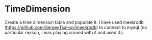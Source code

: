 # TimeDimension
Create a time dimension table and populate it. I have used meekrodb (https://github.com/SergeyTsalkov/meekrodb) to connect to mysql (no particular reason, i was playing around with it and used it.)
